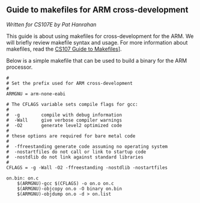 ## Guide to makefiles for ARM cross-development

*Written for CS107E by Pat Hanrahan*

This guide is about using makefiles
for cross-development for the ARM.
We will briefly review makefile syntax and usage.
For more information about makefiles,
read the 
[CS107 Guide to Makefiles](http://web.stanford.edu/class/cs107/guide_make.html)].

Below is a simple makefile that can be used
to build a binary for the ARM processor.

    #
    # Set the prefix used for ARM cross-development
    #
    ARMGNU = arm-none-eabi

    # The CFLAGS variable sets compile flags for gcc: 
    #
    #  -g        compile with debug information 
    #  -Wall     give verbose compiler warnings 
    #  -O2       generate level2 optimized code
    #
    # these options are required for bare metal code
    #
    #  -ffreestanding generate code assuming no operating system
    #  -nostartfiles do not call or link to startup code
    #  -nostdlib do not link against standard libraries
    #
    CFLAGS = -g -Wall -O2 -ffreestanding -nostdlib -nostartfiles

    on.bin: on.c
        $(ARMGNU)-gcc $(CFLAGS) -o on.o on.c
        $(ARMGNU)-objcopy on.o -O binary on.bin
        $(ARMGNU)-objdump on.o -d > on.list

